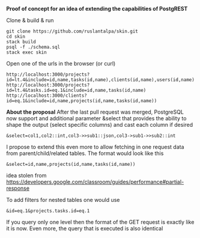 **Proof of concept for an idea of extending the capabilities of PostgREST**


Clone & build & run
```
git clone https://github.com/ruslantalpa/skin.git
cd skin
stack build
psql -f ./schema.sql
stack exec skin
```
Open one of the urls in the browser (or curl)
```
http://localhost:3000/projects?id=lt.4&include=id,name,tasks(id,name),clients(id,name),users(id,name)
http://localhost:3000/projects?id=lt.4&tasks.id=eq.1&include=id,name,tasks(id,name)
http://localhost:3000/clients?id=eq.1&include=id,name,projects(id,name,tasks(id,name))
```


**About the proposal**
After the last pull request was merged, PostgreSQL now support and additional parameter &select that provides the ability to shape the output (select specific columns) and cast each column if desired
```
&select=col1,col2::int,col3->>sub1::json,col3->sub1->>sub2::int
```
I propose to extend this even more to allow fetching in one request data from parent/child/related tables.
The format would look like this
```
&select=id,name,projects(id,name,tasks(id,name))
```
idea stolen from
https://developers.google.com/classroom/guides/performance#partial-response

To add filters for nested tables one would use
```
&id=eq.1&projects.tasks.id=eq.1
```

If you query only one level then the format of the GET request is exactly like it is now. Even more, the query that is executed is also identical
